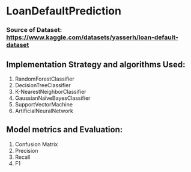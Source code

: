 # LoanDefaultPrediction

### Source of Dataset: https://www.kaggle.com/datasets/yasserh/loan-default-dataset

## Implementation Strategy and algorithms Used:
1. RandomForestClassifier
2. DecisionTreeClassifier
3. K-NearestNeighborClassifier 
4. GaussianNaïveBayesClassifier 
5. SupportVectorMachine
6. ArtificialNeuralNetwork

## Model metrics and Evaluation:
1. Confusion Matrix
2. Precision 
3. Recall
4. F1
